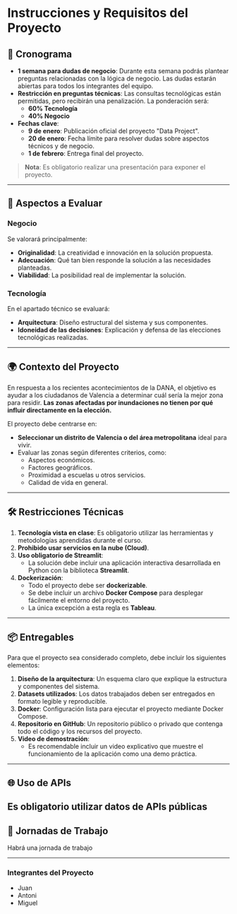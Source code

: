 # **Instrucciones y Requisitos del Proyecto**

## 📅 **Cronograma**
- **1 semana para dudas de negocio**: Durante esta semana podrás plantear preguntas relacionadas con la lógica de negocio. Las dudas estarán abiertas para todos los integrantes del equipo.
- **Restricción en preguntas técnicas**: Las consultas tecnológicas están permitidas, pero recibirán una penalización. La ponderación será:
  - **60% Tecnología**
  - **40% Negocio**
- **Fechas clave**:
  - **9 de enero**: Publicación oficial del proyecto "Data Project".
  - **20 de enero**: Fecha límite para resolver dudas sobre aspectos técnicos y de negocio.
  - **1 de febrero**: Entrega final del proyecto.

> **Nota**: Es obligatorio realizar una presentación para exponer el proyecto.

---

## 🧩 **Aspectos a Evaluar**

### **Negocio**
Se valorará principalmente:
- **Originalidad**: La creatividad e innovación en la solución propuesta.
- **Adecuación**: Qué tan bien responde la solución a las necesidades planteadas.
- **Viabilidad**: La posibilidad real de implementar la solución.

### **Tecnología**
En el apartado técnico se evaluará:
- **Arquitectura**: Diseño estructural del sistema y sus componentes.
- **Idoneidad de las decisiones**: Explicación y defensa de las elecciones tecnológicas realizadas.

---

## 🌍 **Contexto del Proyecto**
En respuesta a los recientes acontecimientos de la DANA, el objetivo es ayudar a los ciudadanos de Valencia a determinar cuál sería la mejor zona para residir. **Las zonas afectadas por inundaciones no tienen por qué influir directamente en la elección.**

El proyecto debe centrarse en:
- **Seleccionar un distrito de Valencia o del área metropolitana** ideal para vivir. 
- Evaluar las zonas según diferentes criterios, como:
  - Aspectos económicos.
  - Factores geográficos.
  - Proximidad a escuelas u otros servicios.
  - Calidad de vida en general.

---

## 🛠️ **Restricciones Técnicas**
1. **Tecnología vista en clase**: Es obligatorio utilizar las herramientas y metodologías aprendidas durante el curso.
2. **Prohibido usar servicios en la nube (Cloud)**.
3. **Uso obligatorio de Streamlit**:
   - La solución debe incluir una aplicación interactiva desarrollada en Python con la biblioteca **Streamlit**.
4. **Dockerización**:
   - Todo el proyecto debe ser **dockerizable**.
   - Se debe incluir un archivo **Docker Compose** para desplegar fácilmente el entorno del proyecto.
   - La única excepción a esta regla es **Tableau**.

---

## 📦 **Entregables**
Para que el proyecto sea considerado completo, debe incluir los siguientes elementos:
1. **Diseño de la arquitectura**: Un esquema claro que explique la estructura y componentes del sistema.
2. **Datasets utilizados**: Los datos trabajados deben ser entregados en formato legible y reproducible.
3. **Docker**: Configuración lista para ejecutar el proyecto mediante Docker Compose.
4. **Repositorio en GitHub**: Un repositorio público o privado que contenga todo el código y los recursos del proyecto.
5. **Video de demostración**:
   - Es recomendable incluir un video explicativo que muestre el funcionamiento de la aplicación como una demo práctica.

---

## 🌐 **Uso de APIs**
Es obligatorio utilizar datos de APIs públicas 
---

## 🔄 **Jornadas de Trabajo**
Habrá una jornada de trabajo 

---

### **Integrantes del Proyecto**
- Juan
- Antoni
- Miguel
